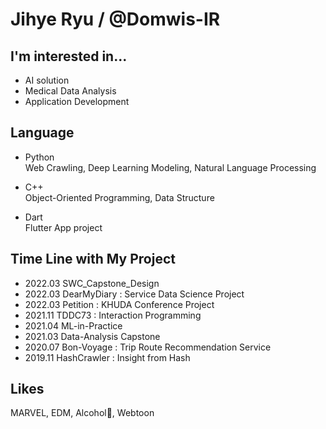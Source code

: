 # Jihye Ryu / @Domwis-IR

## I'm interested in... 
- AI solution  
- Medical Data Analysis  
- Application Development  

## Language 
- Python  
    Web Crawling, Deep Learning Modeling, Natural Language Processing
    
- C++  
    Object-Oriented Programming, Data Structure
    
- Dart  
    Flutter App project

## Time Line with My Project
- 2022.03 SWC_Capstone_Design
- 2022.03 DearMyDiary : Service Data Science Project  
- 2022.03 Petition : KHUDA Conference Project  
- 2021.11 TDDC73 : Interaction Programming  
- 2021.04 ML-in-Practice 
- 2021.03 Data-Analysis Capstone  
- 2020.07 Bon-Voyage : Trip Route Recommendation Service
- 2019.11 HashCrawler : Insight from Hash


## Likes
MARVEL, EDM, Alcohol🍻, Webtoon


<!--
**Domwis-IR/Domwis-IR** is a ✨ _special_ ✨ repository because its `README.md` (this file) appears on your GitHub profile.

Here are some ideas to get you started:

- 🔭 I’m currently working on ...
- 🌱 I’m currently learning ...
- 👯 I’m looking to collaborate on ...
- 🤔 I’m looking for help with ...
- 💬 Ask me about ...
- 📫 How to reach me: ...
- 😄 Pronouns: ...
- ⚡ Fun fact: ...
-->
